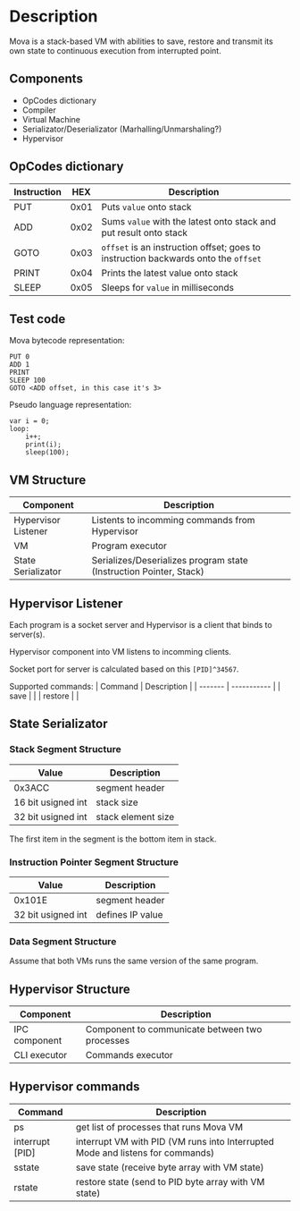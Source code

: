 # Description 
 Mova is a stack-based VM with abilities to save, restore and transmit its own state to continuous execution from interrupted point.

## Components
* OpCodes dictionary
* Compiler
* Virtual Machine
* Serializator/Deserializator (Marhalling/Unmarshaling?)
* Hypervisor

## OpCodes dictionary
| Instruction | HEX | Description |
| ----------- | --- | ----------- |
| PUT | 0x01 | Puts `value` onto stack |
| ADD | 0x02 | Sums `value` with the latest onto stack and put result onto stack |
| GOTO | 0x03 | `offset` is an instruction offset; goes to instruction backwards onto the `offset` |
| PRINT | 0x04 | Prints the latest value onto stack |
| SLEEP | 0x05 | Sleeps for `value` in milliseconds |

## Test code
Mova bytecode representation:

```
PUT 0
ADD 1
PRINT
SLEEP 100
GOTO <ADD offset, in this case it's 3>
```


Pseudo language representation:

```
var i = 0;
loop: 
    i++;
    print(i);
    sleep(100);
```

## VM Structure
| Component | Description |
| --------- | ----------- |
| Hypervisor Listener | Listents to incomming commands from Hypervisor |
| VM | Program executor |
| State Serializator  | Serializes/Deserializes program state (Instruction Pointer, Stack) 
## Hypervisor Listener
Each program is a socket server and Hypervisor is a client that binds to server(s).

Hypervisor component into VM listens to incomming clients.

Socket port for server is calculated based on this `[PID]^34567`.

Supported commands:
| Command | Description |
| ------- | ----------- |
| save    |             |
| restore |             |

## State Serializator
### Stack Segment Structure

| Value | Description |
| ----- | -----------  |
| 0x3ACC | segment header |
| 16 bit usigned int | stack size |
| 32 bit usigned int | stack element size |

The first item in the segment is the bottom item in stack.

### Instruction Pointer Segment Structure
| Value | Description |
| ----- | -----------  |
| 0x101E | segment header |
| 32 bit usigned int | defines IP value |

### Data Segment Structure
Assume that both VMs runs the same version of the same program.


## Hypervisor Structure
| Component | Description |
| --------- | ----------- |
| IPC component | Component to communicate between two processes |
| CLI executor | Commands executor |

## Hypervisor commands
| Command | Description |
| ------- | ----------- |
| ps | get list of processes that runs Mova VM |
| interrupt [PID] | interrupt VM with PID (VM runs into Interrupted Mode and listens for commands) |
| sstate | save state (receive byte array with VM state) |
| rstate | restore state (send to PID byte array with VM state) |
